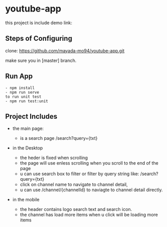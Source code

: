 # youtube-app

this project is include demo link:

## Steps of Configuring 
clone: https://github.com/mayada-mo94/youtube-app.git

make sure you in [master] branch.

## Run App
```
- npm install
- npm run serve 
to run unit test 
- npm run test:unit 

```
## Project Includes 
- the main page:
    - is a search page /search?query={txt}

- in the Desktop
    - the heder is fixed when scrolling
    - the page will use enless scrolling when you scroll to the end of the page
    - u can use search box to filter or filter by query string like: /search?query={txt}
    - click on channel name to navigate to channel detail, 
    - u can use /channel/{channelId} to naviagte to channel detail directly.
- in the mobile 
    - the header contains logo search text and search icon.
    - the channel has load more items when u click will be loading more items
